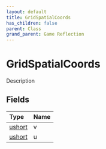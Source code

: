 ```yaml
---
layout: default
title: GridSpatialCoords
has_children: false
parent: Class
grand_parent: Game Reflection
---
```

# GridSpatialCoords
Description 

## Fields

| Type | Name |
|:-------------|:--------------|
| [ushort](/docs/game-reflection/enums/ushort) | v |
| [ushort](/docs/game-reflection/enums/ushort) | u |

